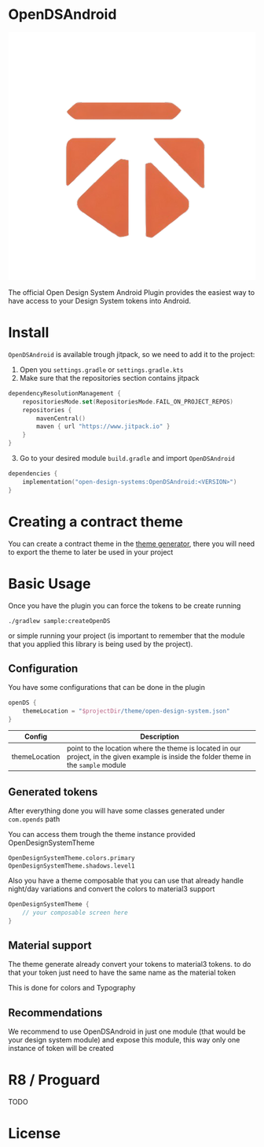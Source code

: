 # OpenDSAndroid

![OpenDS logo](docs/images/opends-logo.png)

The official Open Design System Android Plugin provides the easiest way to have access to your Design System tokens into Android.

# Install

`OpenDSAndroid` is available trough jitpack, so we need to add it to the project:

1. Open you `settings.gradle` or `settings.gradle.kts`
2. Make sure that the repositories section contains jitpack

```kotlin
dependencyResolutionManagement {
    repositoriesMode.set(RepositoriesMode.FAIL_ON_PROJECT_REPOS)
    repositories {
        mavenCentral()
        maven { url "https://www.jitpack.io" }
    }
}
```

3. Go to your desired module `build.gradle` and import `OpenDSAndroid`

```kotlin
dependencies {
    implementation("open-design-systems:OpenDSAndroid:<VERSION>")
}
```

# Creating a contract theme

You can create a contract theme in the [theme generator](https://open-design-systems.github.io/), there
 you will need to export the theme to later be used in your project

# Basic Usage

Once you have the plugin you can force the tokens to be create running

```
./gradlew sample:createOpenDS
``` 

or simple running your project (is important to remember that the module that you applied this 
library is being used by the project).

## Configuration

You have some configurations that can be done in the plugin

``` groovy
openDS {
    themeLocation = "$projectDir/theme/open-design-system.json"
}
```

| Config | Description                                                                                                                             |
|---|-----------------------------------------------------------------------------------------------------------------------------------------|
| themeLocation | point to the location where the theme is located in our project, in the given example is inside the folder theme in the `sample` module |

## Generated tokens

After everything done you will have some classes generated under `com.opends` path

You can access them trough the theme instance provided OpenDesignSystemTheme

```kotin
OpenDesignSystemTheme.colors.primary
OpenDesignSystemTheme.shadows.level1
```

Also you have a theme composable that you can use that already handle night/day variations and 
convert the colors to material3 support

```kotlin
OpenDesignSystemTheme {
    // your composable screen here
}
```

## Material support

The theme generate already convert your tokens to material3 tokens. to do that your token just need to have
the same name as the material token

This is done for colors and Typography

## Recommendations

We recommend to use OpenDSAndroid in just one module (that would be your design system module) and
expose this module, this way only one instance of token will be created

# R8 / Proguard

TODO

# License